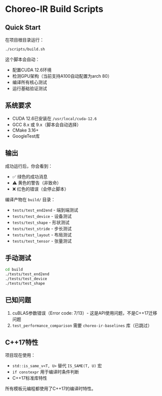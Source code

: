 # Choreo-IR Build Scripts

## Quick Start

在项目根目录运行：

```bash
./scripts/build.sh
```

这个脚本会自动：
- 配置CUDA 12.6环境
- 检测GPU架构（当前支持A100自动配置为arch 80）
- 编译所有核心测试
- 运行基础验证测试

## 系统要求

- CUDA 12.6已安装在 `/usr/local/cuda-12.6`
- GCC 8.x 或 9.x（脚本会自动选择）
- CMake 3.16+
- GoogleTest库

## 输出

成功运行后，你会看到：
- ✅ 绿色的成功消息
- ⚠️ 黄色的警告（非致命）
- ❌ 红色的错误（会停止脚本）

编译产物在 `build/` 目录：
- `tests/test_end2end` - 端到端测试
- `tests/test_device` - 设备测试
- `tests/test_shape` - 形状测试
- `tests/test_stride` - 步长测试
- `tests/test_layout` - 布局测试
- `tests/test_tensor` - 张量测试

## 手动测试

```bash
cd build
./tests/test_end2end
./tests/test_device
./tests/test_shape
```

## 已知问题

1. cuBLAS参数错误（Error code: 7/13）- 这是API使用问题，不是C++17迁移问题
2. `test_performance_comparison` 需要 `choreo-ir-baselines` 库（已跳过）

## C++17特性

项目现在使用：
- `std::is_same_v<T, U>` 替代 `IS_SAME(T, U)` 宏
- `if constexpr` 用于编译时条件判断
- C++17标准库特性

所有模板元编程都使用了C++17的编译时特性。 